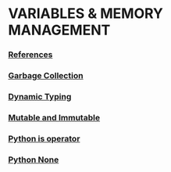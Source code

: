 # VARIABLES & MEMORY MANAGEMENT
### [References](https://github.com/themusharraf/Python-memory-managment/blob/master/references.py)
### [Garbage Collection](https://github.com/themusharraf/Python-memory-managment/blob/master/garbage_c.py)
### [Dynamic Typing](https://github.com/themusharraf/Python-memory-managment/blob/master/dynamic_type.py)
### [Mutable and Immutable](https://github.com/themusharraf/Python-memory-managment/blob/master/is_operator.py)
### [Python is operator]()
### [Python None]()


